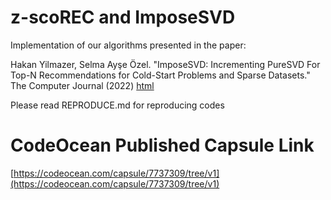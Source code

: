 # z-scoREC and ImposeSVD 

Implementation of our algorithms presented in the paper:

Hakan Yilmazer, Selma Ayşe Özel. "ImposeSVD: Incrementing PureSVD For Top-N Recommendations for Cold-Start Problems and Sparse Datasets." The Computer Journal (2022) [html](https://academic.oup.com/comjnl/advance-article-abstract/doi/10.1093/comjnl/bxac106/6653218)

Please read REPRODUCE.md for reproducing codes

# CodeOcean Published Capsule Link
[https://codeocean.com/capsule/7737309/tree/v1](https://codeocean.com/capsule/7737309/tree/v1)
